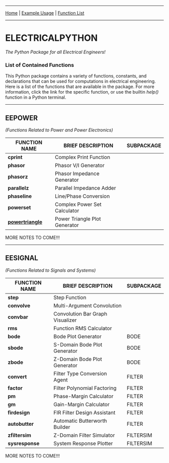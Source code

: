 
---

[Home](https://engineerjoe440.github.io/ELECTRICALPYTHON/index)
 | 
[Example Usage](https://engineerjoe440.github.io/ELECTRICALPYTHON/example)
 | 
[Function List](https://engineerjoe440.github.io/ELECTRICALPYTHON/functionlist)

---

# ELECTRICALPYTHON
*The Python Package for all Electrical Engineers!*

### List of Contained Functions
This Python package contains a variety of functions, constants, and declarations
that can be used for computations in electrical engineering. Here is a list of
the functions that are available in the package. For more information, click the
link for the specific function, or use the builtin *help()* function in a Python
terminal.

---

## EEPOWER
*(Functions Related to Power and Power Electronics)*

| FUNCTION NAME                                                                         | BRIEF DESCRIPTION                 | SUBPACKAGE    |
|---------------------------------------------------------------------------------------|-----------------------------------|---------------|
|**cprint**                                                                             | Complex Print Function            |               |
|**phasor**                                                                             | Phasor V/I Generator              |               |
|**phasorz**                                                                            | Phasor Impedance Generator        |               |
|**parallelz**                                                                          | Parallel Impedance Adder          |               |
|**phaseline**                                                                          | Line/Phase Conversion             |               |
|**powerset**                                                                           | Complex Power Set Calculator      |               |
|[**powertriangle**](https://engineerjoe440.github.io/ELECTRICALPYTHON/example)         | Power Triangle Plot Generator     |               |

 
 MORE NOTES TO COME!!!

---

## EESIGNAL
*(Functions Related to Signals and Systems)*

| FUNCTION NAME                                                                         | BRIEF DESCRIPTION                 | SUBPACKAGE    |
|---------------------------------------------------------------------------------------|-----------------------------------|---------------|
|**step**                                                                               | Step Function                     |               |
|**convolve**                                                                           | Multi-Argument Convolution        |               |
|**convbar**                                                                            | Convolution Bar Graph Visualizer  |               |
|**rms**                                                                                | Function RMS Calculator           |               |
|**bode**                                                                               | Bode Plot Generator               | BODE          |
|**sbode**                                                                              | S-Domain Bode Plot Generator      | BODE          |
|**zbode**                                                                              | Z-Domain Bode Plot Generator      | BODE          |
|**convert**                                                                            | Filter Type Conversion Agent      | FILTER        |
|**factor**                                                                             | Filter Polynomial Factoring       | FILTER        |
|**pm**                                                                                 | Phase-Margin Calculator           | FILTER        |
|**gm**                                                                                 | Gain-Margin Calculator            | FILTER        |
|**firdesign**                                                                          | FIR Filter Design Assistant       | FILTER        |
|**autobutter**                                                                         | Automatic Butterworth Builder     | FILTER        |
|**zfiltersim**                                                                         | Z-Domain Filter Simulator         | FILTERSIM     |
|**sysresponse**                                                                        | System Response Plotter           | FILTERSIM     |

MORE NOTES TO COME!!!

